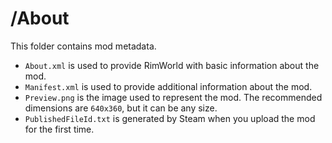 # /About
This folder contains mod metadata.

- `About.xml` is used to provide RimWorld with basic information about the mod.
- `Manifest.xml` is used to provide additional information about the mod.
- `Preview.png` is the image used to represent the mod.
The recommended dimensions are `640x360`, but it can be any size.
- `PublishedFileId.txt` is generated by Steam when you upload the mod for the first time.
